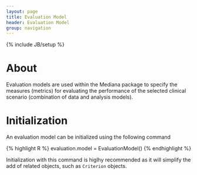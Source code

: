 ```yaml
---
layout: page
title: Evaluation Model
header: Evaluation Model
group: navigation
---
```

{% include JB/setup %}

# About
Evaluation models are used within the Mediana package to specify the measures (metrics) for evaluating the performance of the selected clinical scenario (combination of data and analysis models).

# Initialization

An evaluation model can be initialized using the following command

{% highlight R %}
evaluation.model = EvaluationModel()
{% endhighlight %}

Initialization with this command is higlhy recommended as it will simplify the add of related objects, such as `Criterion` objects.